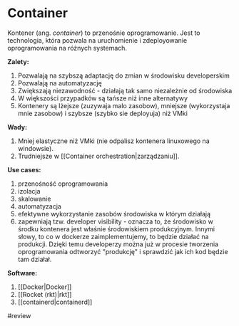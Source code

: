 # Container

Kontener (ang. *container*) to przenośnie oprogramowanie. Jest to technologia, która pozwala na uruchomienie i zdeployowanie oprogramowania na różnych systemach.

**Zalety:**
1. Pozwalają na szybszą adaptację do zmian w środowisku developerskim
2. Pozwalają na automatyzację
3. Zwiększają niezawodność - działają tak samo niezależnie od środowiska
4. W większości przypadków są tańsze niż inne alternatywy
5. Kontenery są lżejsze (zuzywaja malo zasobow), mniejsze (wykorzystaja mnie zasobow) i szybsze (szybko sie deployuja) niż VMki

**Wady:**
1. Mniej elastyczne niż VMki (nie odpalisz kontenera linuxowego na windowsie).
2. Trudniejsze w [[Container orchestration|zarządzaniu]].



**Use cases:**
1. przenośność oprogramowania
2. izolacja
3. skalowanie
4. automatyzacja
5. efektywne wykorzystanie zasobów środowiska w którym działają
6. zapewniają tzw. developer visibility - oznacza to, że środowisko w środku kontenera jest właśnie środowiskiem produkcyjnym. Innymi słowy, to co w dockerze zaimplementujemy, to będzie działać na produkcji. Dzięki temu developerzy można już w procesie tworzenia oprogramowania odtworzyć "produkcję" i sprawdzić jak ich kod będzie tam działał.

**Software:**
1. [[Docker|Docker]]
2. [[Rocket (rkt)|rkt]]
3. [[containerd|containerd]]


#review